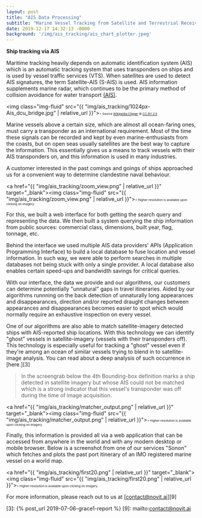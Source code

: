 ```yaml
---
layout: post
title: "AIS Data Processing"
subtitle: "Marine Vessel Tracking from Satellite and Terrestrial Receivers"
date: 2019-12-17 14:32:13 -0000
background: '/img/ais_tracking/ais_chart_plotter.jpeg'
---
```


**Ship tracking via AIS**

<style type="text/css">

.smalltext {
	font-size: 8px;
}

</style>


Maritime tracking heavily depends on automatic identification system (AIS) which is an automatic tracking system that uses transponders on ships and is used by vessel traffic services (VTS). When satellites are used to detect AIS signatures, the term Satellite-AIS (S-AIS) is used. AIS information supplements marine radar, which continues to be the primary method of collision avoidance for water transport [(AIS)][0].

<img class="img-fluid" src="{{ "img/ais_tracking/1024px-Ais_dcu_bridge.jpg"  | relative_url }}"><span class="smalltext">> Source [Wikipedia:Clipper][1] &copy;   [CC BY 2.5][2]</span>

Marine vessels above a certain size, which are almost all ocean-faring ones, must carry a transponder as an international requirement. Most of the time these signals can be recorded and kept by even marine-enthusiasts from the coasts, but on open seas usually satellites are the best way to capture the information. This essentially gives us a means to track vessels with their AIS transponders on, and this information is used in many industries.

A customer interested in the past comings and goings of ships approached us for a convenient way to determine clandestine naval behaviour. 

<a href="{{ "img/ais_tracking/zoom_view.png"  | relative_url }}" target="_blank"><img class="img-fluid" src="{{ "img/ais_tracking/zoom_view.png"  | relative_url }}"></a><span class="smalltext">> Higher-resolution is available upon clicking on imagery.</span>

For this, we built a web interface for both getting the search query and representing the data. We then built a system querying the ship information from public sources: commercial class, dimensions, built year, flag, tonnage, etc.

Behind the interface we used multiple AIS data providers' APIs (Application Programming Interface) to build a local database to fuse location and vessel information. In such way, we were able to perform searches in multiple databases not being stuck with only a single provider. A local database also enables certain speed-ups and bandwidth savings for critical queries.

With our interface, the data we provide and our algorithms, our customers can determine potentially "unnatural" gaps in travel itineraries. Aided by our algorithms runnning on the back detection of unnaturally long appearances and disappearances, direction and/or reported draught changes between appearances and disappearances becomes easier to spot which would normally require an exhaustive inspection on every vessel. 

One of our algorithms are also able to match satellite-imagery detected ships with AIS-reported ship locations. With this technology we can identify "ghost" vessels in satellite-imagery (vessels with their transponders off). This technology is especially useful for tracking a "ghost" vessel even if they're among an ocean of similar vessels trying to blend in to satellite-image analysis. You can read about a deep analysis of such occurrence in [here.][3]


> In the screengrab below the 4th Bounding-box definition marks a ship detected in satellite imagery but whose AIS could not be matched which is a strong indicator that this vessel's transponder was off during the time of image acquisition.

<a href="{{ "img/ais_tracking/matcher_output.png"  | relative_url }}" target="_blank"><img class="img-fluid" src="{{ "img/ais_tracking/matcher_output.png"  | relative_url }}"></a><span class="smalltext">> Higher-resolution is available upon clicking on imagery.</span>

Finally, this information is provided all via a web application that can be accessed from anywhere in the world and with any modern desktop or mobile browser. Below is a screenshot from one of our services "Sonon" which fetches and plots the past port itinerary of an IMO registered marine vessel on a world map.

<a href="{{ "img/ais_tracking/first20.png"  | relative_url }}" target="_blank"><img class="img-fluid" src="{{ "img/ais_tracking/first20.png"  | relative_url }}"></a><span class="smalltext">> Higher-resolution is available upon clicking on imagery.</span>

For more information, please reach out to us at [contact@novit.ai][9]

[0]: https://en.wikipedia.org/wiki/Automatic_identification_system
[1]: https://en.wikipedia.org/wiki/Automatic_identification_system#/media/File:Ais_dcu_bridge.jpg
[2]: https://creativecommons.org/licenses/by/2.5/
[3]: {% post_url 2019-07-06-grace1-report %}
[9]: mailto:contact@novit.ai


<script type="text/javascript">
(function() {
  var links = document.getElementsByTagName('a');
  for (var i = 0; i < links.length; i++) {
    if (/^(https?:)?\/\//.test(links[i].getAttribute('href'))) {
      links[i].target = '_blank';
    }
  }
})();
</script>